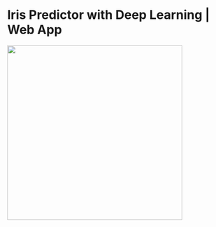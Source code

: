 # Iris Predictor with Deep Learning | Web App
<img src="https://media3.giphy.com/media/gfm4JrywafLGDcjm7I/giphy.gif" width=400/>
